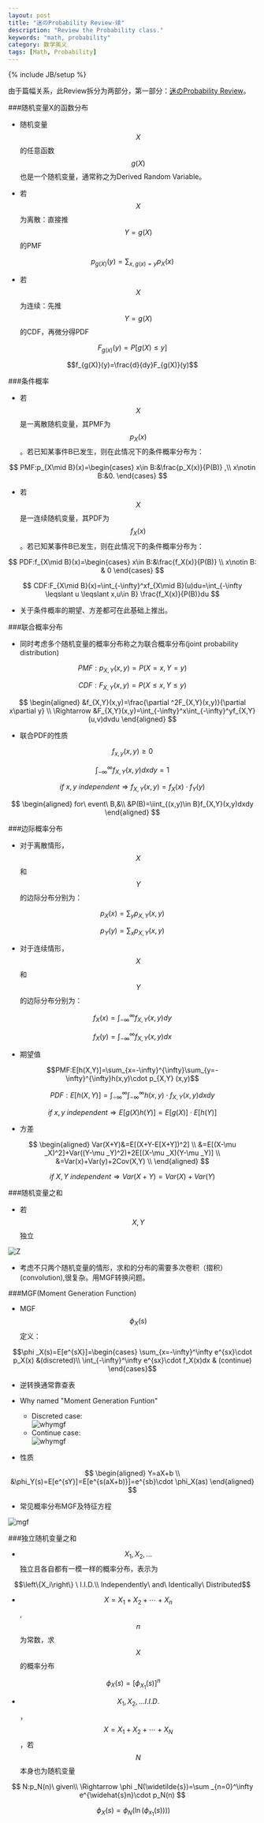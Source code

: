```yaml
---
layout: post
title: "迷のProbability Review·续"
description: "Review the Probability class."
keywords: "math, probability"
category: 数学奥义
tags: [Math, Probability]
---
```

{% include JB/setup %}

由于篇幅关系，此Review拆分为两部分，第一部分：<a href="http://yabuhoo.com/%E6%95%B0%E5%AD%A6%E5%A5%A5%E4%B9%89/2014-01/probability-review.html" target="_blank">迷のProbability Review</a>。

###随机变量X的函数分布

- 随机变量$$X$$的任意函数$$g(X)$$也是一个随机变量，通常称之为Derived Random Variable。

- 若$$X$$为离散：直接推$$Y=g(X)$$的PMF

$$p_{g(X)}(y)=\sum_{x,g(x)=y}p_X(x)$$

- 若$$X$$为连续：先推$$Y=g(X)$$的CDF，再微分得PDF

$$F_{g(x)}(y)=P[g(X)\leqslant y]$$

$$f_{g(X)}(y)=\frac{d}{dy}F_{g(X)}(y)$$

<!-- more -->

###条件概率

- 若$$X$$是一离散随机变量，其PMF为$$p_X(x)$$。若已知某事件B已发生，则在此情况下的条件概率分布为：

$$
PMF:p_{X\mid B}(x)=\begin{cases}
x\in B:&\frac{p_X(x)}{P(B)} ,\\ 
x\notin B:&0. 
\end{cases}
$$

- 若$$X$$是一连续随机变量，其PDF为$$f_X(x)$$。若已知某事件B已发生，则在此情况下的条件概率分布为：

$$
PDF:f_{X\mid B}(x)=\begin{cases}
x\in B:&\frac{f_X(x)}{P(B)} \\ 
x\notin B: & 0
\end{cases}
$$

$$
CDF:F_{X\mid B}(x)=\int_{-\infty}^xf_{X\mid B}(u)du=\int_{-\infty \leqslant u \leqslant x,u\in B} \frac{f_X(x)}{P(B)}du
$$

- 关于条件概率的期望、方差都可在此基础上推出。

###联合概率分布

- 同时考虑多个随机变量的概率分布称之为联合概率分布(joint probability distribution)

$$PMF:p_{X,Y}(x,y)=P(X=x,Y=y)$$

$$CDF:F_{X,Y}(x,y)=P(X\leqslant x,Y\leqslant y)$$

$$
\begin{aligned}
&f_{X,Y}(x,y)=\frac{\partial ^2F_{X,Y}(x,y)}{\partial x\partial y} \\
\Rightarrow &F_{X,Y}(x,y)=\int_{-\infty}^x\int_{-\infty}^yf_{X,Y}(u,v)dvdu
 \end{aligned}
$$

- 联合PDF的性质

$$f_{x,y}(x,y)\geqslant 0$$

$$\int_{-\infty}^\infty f_{X,Y}(x,y)dxdy=1$$

$$if\ x,y\ independent\Rightarrow f_{X,Y}(x,y)=f_X(x)\cdot f_Y(y)$$

$$
\begin{aligned} 
for\ event\ B,&\\
&P(B)=\iint_{(x,y)\in B}f_{X,Y}(x,y)dxdy
\end{aligned}
$$

###边际概率分布

- 对于离散情形，$$X$$和$$Y$$的边际分布分别为：

$$p_X(x)=\sum_yp_{X,Y}(x,y)$$

$$p_Y(y)=\sum_xp_{X,Y}(x,y)$$

- 对于连续情形，$$X$$和$$Y$$的边际分布分别为：

$$f_X(x)=\int_{-\infty}^\infty f_{X,Y}(x,y)dy$$

$$f_X(y)=\int_{-\infty}^\infty f_{X,Y}(x,y)dx$$

- 期望值

$$PMF:E[h(X,Y)]=\sum_{x=-\infty}^{\infty}\sum_{y=-\infty}^{\infty}h(x,y)\cdot p_{X,Y} (x,y)$$

$$PDF:E[h(X,Y)]=\int_{-\infty}^\infty \int_{-\infty}^\infty h(x,y)\cdot f_{X,Y}(x,y)dxdy$$

$$if\ x,y\ independent\Rightarrow E[g(X)h(Y)]=E[g(X)]\cdot E[h(Y)]$$

- 方差

$$
\begin{aligned}
Var(X+Y)&=E[(X+Y-E[X+Y])^2] \\
&=E[(X-\mu _X)^2]+Var((Y-\mu _Y)^2)+2E[(X-\mu _X)(Y-\mu _Y)] \\
&=Var(x)+Var(y)+2Cov(X,Y) \\
\end{aligned}
$$

$$
if\ X,Y\ independent\Rightarrow Var(X+Y)=Var(X) + Var(Y)
$$

###随机变量之和

- 若$$X,Y$$独立

![Z](/assets/images/2014/01/z.png)

- 考虑不只两个随机变量的情形，求和的分布的需要多次卷积（摺积）(convolution),很复杂。用MGF转换问题。

###MGF(Moment Generation Function)

- MGF$$\phi _X(s)$$定义：

$$\phi _X(s)=E[e^{sX}]=\begin{cases}
\sum_{x=-\infty}^\infty e^{sx}\cdot p_X(x) &(discreted)\\ 
\int_{-\infty}^\infty e^{sx}\cdot f_X(x)dx & (continue)
\end{cases}$$

- 逆转换通常靠查表

- Why named "Moment Generation Funtion"
	- Discreted case:  
![whymgf](/assets/images/2014/01/whymgf.png)
	- Continue case:  
![whymgf](/assets/images/2014/01/whymgf2.png)

- 性质

$$
\begin{aligned}
Y=aX+b \\
&\phi_Y(s)=E[e^{sY}]=E[e^{s(aX+b)}]=e^{sb}\cdot \phi_X(as)
\end{aligned}
$$

- 常见概率分布MGF及特征方程

![mgf](/assets/images/2014/01/mgf.png)

###独立随机变量之和

- $$X_1,X_2,...$$独立且各自都有一模一样的概率分布，表示为

$$\left\{X_i\right\} \ I.I.D.\\
Independently\ and\ Identically\ Distributed$$

- $$X=X_1+X_2+\cdots +X_n$$,$$n$$为常数，求$$X$$的概率分布

$$\ \phi_X(s)=[\phi_X_1(s)]^n$$

- $$X_1,X_2,...I.I.D.$$，$$X=X_1+X_2+\cdots +X_N$$，若$$N$$本身也为随机变量

$$
N:p_N(n)\ given\\
\Rightarrow \phi _N(\widetilde{s})=\sum _{n=0}^\infty e^{\widehat{s}n}\cdot p_N(n)
$$

$$\ \phi_X(s)=\phi_N(\ln(\phi _x_1(s))))$$







